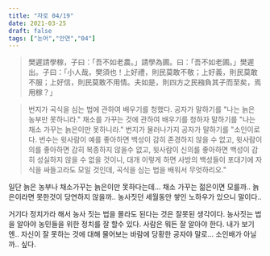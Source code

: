 ```yaml
---
title: "자로 04/19"
date: 2021-03-25
draft: false
tags: ["논어","안연","04"]
---
```


> 樊遲請學稼，子曰：「吾不如老農。」請學為圃。曰：「吾不如老圃。」樊遲出。子曰：「小人哉，樊須也！上好禮，則民莫敢不敬；上好義，則民莫敢不服；上好信，則民莫敢不用情。夫如是，則四方之民襁負其子而至矣，焉用稼？」

> 번지가 곡식을 심는 법에 관하여 배우기를 청했다. 공자가 말하기를 "나는 늙은 농부만 못하니라." 채소를 가꾸는 것에 관하여 배우기를 청하자 말하기를 "나는 채소 가꾸는 늙은이만 못하니라." 번지가 물러나가지 공자가 말하기를 "소인이로다. 번수는 윗사람이 예를 좋아하면 백성이 감히 존경하지 않을 수 없고, 윗사람이 의를 좋아하면 감히 복종하지 않을수 없고, 윗사람이 신의를 좋아하면 백성이 감히 성실하지 않을 수 없을 것이니, 대개 이렇게 하면 사방의 백성들이 포대기에 자식을 싸들고라도 모일 것인데, 곡식을 심는 법을 배워서 무엇하리오."

일단 늙은 농부나 채소가꾸는 늙은이만 못하다는데... 채소 가꾸는 젊은이면 모를까.. 늙은이라면 못한것이 당연하지 않을까.. 농사짓던 세월동안 쌓인 노하우가 있으니 말이다..

거기다 정치가라 해서 농사 짓는 법을 몰라도 된다는 것은 잘못된 생각이다. 농사짓는 법을 알아야 농민들을 위한 정치를 잘 할수 있다. 사람은 뭐든 잘 알아야 한다. 내가 보기엔.. 자신이 잘 못하는 것에 대해 물어보는 바람에 당황한 공자야 말로... 소인배가 아닐까.. 싶다.
